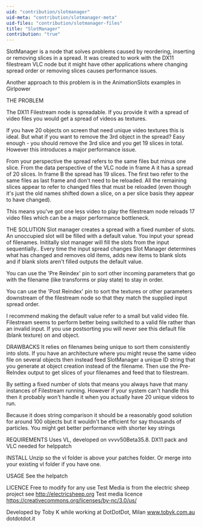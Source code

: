 ```yaml
---
uid: "contribution/slotmanager"
uid-meta: "contribution/slotmanager-meta"
uid-files: "contribution/slotmanager-files"
title: "SlotManager"
contribution: "true"
---
```


SlotManager is a node that solves problems caused by reordering, inserting or removing slices in a spread. It was created to work with the DX11 filestream VLC node but it might have other applications where changing spread order or removing slices causes performance issues. 

Another approach to this problem is in the AnimationSlots examples in Girlpower 

THE PROBLEM 

The DX11 Filestream node is spreadable. If you provide it with a spread of video files you would get a spread of videos as textures. 

If you have 20 objects on screen that need unique video textures this is ideal. But what if you want to remove the 3rd object in the spread? 
Easy enough - you should remove the 3rd slice and you get 19 slices in total.  
However this introduces a major performance issue. 

From your perspective the spread refers to the same files but minus one slice. 
From the data perspective of the VLC node in frame A it has a spread of 20 slices. In frame B the spread has 19 slices. The first two refer to the same files as last frame and don't need to be reloaded. All the remaining slices appear to refer to changed files that must be reloaded (even though it's just the old names shifted down a slice, on a per slice basis they appear to have changed). 

This means you've got one less video to play the filestream node reloads 17 video files which can be a major performance bottleneck. 

THE SOLUTION 
Slot manager creates a spread with a fixed number of slots. An unoccupied slot will be filled with a default value. 
You input your spread of filenames. Inititally slot manager will fill the slots from the input sequentially.. 
Every time the input spread changes Slot Manager determines what has changed and removes old items, adds new items to blank slots and if blank slots aren't filled outputs the default value. 

You can use the 'Pre Reindex' pin to sort other incoming parameters that go with the filename (like transforms or play state) to stay in order. 

You can use the 'Post Reindex' pin to sort the textures or other parameters downstream of the filestream node so that they match the supplied input spread order.  

I recommend making the default value refer to a small but valid video file. Filestream seems to perform better being switched to a valid file rather than an invalid input. 
If you use postsorting you will never see this default file (blank texture) on and object. 

DRAWBACKS 
It relies on filenames being unique to sort them consistently into slots. If you have an architecture where you might reuse the same video file on several objects then instead feed SlotManager a unique ID string that you generate at object creation instead of the filename. Then use the Pre-ReIndex output to get slices of your filenames and feed that to filestream. 

By setting a fixed number of slots that means you always have that many instances of Filestream running. However if your system can't handle this then it probably won't handle it when you actually have 20 unique videos to run. 

Because it does string comparison it should be a reasonably good solution for around 100 objects but it wouldn't be efficient for say thousands of particles. You might get better performance with shorter key strings

REQUIREMENTS 
Uses VL, developed on vvvv50Beta35.8. 
DX11 pack and VLC needed for helppatch

INSTALL 
Unzip so the vl folder is above your patches folder. Or merge into your existing vl folder if you have one. 

USAGE 
See the helpatch

LICENCE
Free to modify for any use
Test Media is from the electric sheep project see  http://electricsheep.org
Test media licence https://creativecommons.org/licenses/by-nc/3.0/us/

Developed by Toby K while working at DotDotDot, Milan 
www.tobyk.com.au 
dotdotdot.it